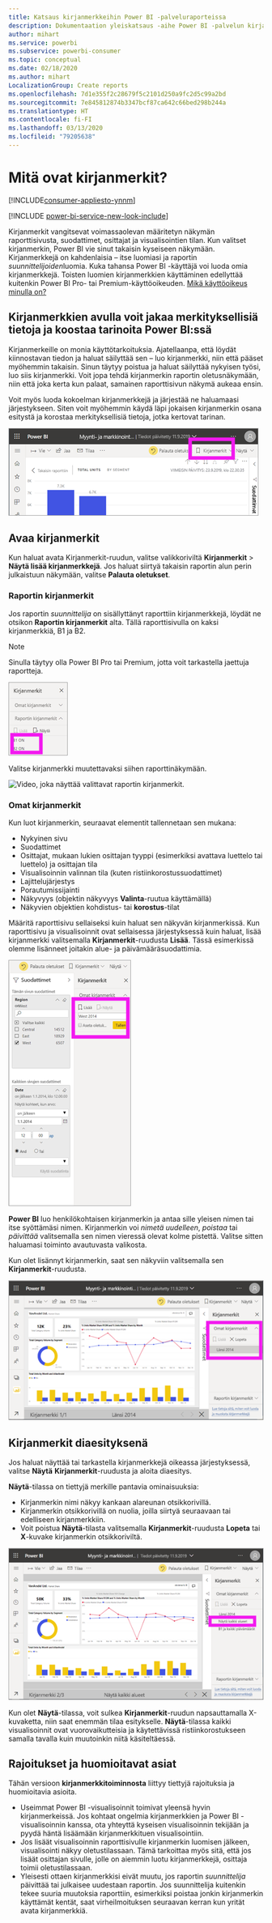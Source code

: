 ```yaml
---
title: Katsaus kirjanmerkkeihin Power BI -palveluraporteissa
description: Dokumentaation yleiskatsaus -aihe Power BI -palvelun kirjanmerkeissä.
author: mihart
ms.service: powerbi
ms.subservice: powerbi-consumer
ms.topic: conceptual
ms.date: 02/18/2020
ms.author: mihart
LocalizationGroup: Create reports
ms.openlocfilehash: 7d1e355f2c28679f5c2101d250a9fc2d5c99a2bd
ms.sourcegitcommit: 7e845812874b3347bcf87ca642c66bed298b244a
ms.translationtype: HT
ms.contentlocale: fi-FI
ms.lasthandoff: 03/13/2020
ms.locfileid: "79205638"
---
```

# <a name="what-are-bookmarks"></a>Mitä ovat kirjanmerkit?

[!INCLUDE[consumer-appliesto-ynnm](../includes/consumer-appliesto-ynnm.md)]

[!INCLUDE [power-bi-service-new-look-include](../includes/power-bi-service-new-look-include.md)]

Kirjanmerkit vangitsevat voimassaolevan määritetyn näkymän raporttisivusta, suodattimet, osittajat ja visualisointien tilan. Kun valitset kirjanmerkin, Power BI vie sinut takaisin kyseiseen näkymään. Kirjanmerkkejä on kahdenlaisia – itse luomiasi ja raportin *suunnittelijoiden*luomia. Kuka tahansa Power BI -käyttäjä voi luoda omia kirjanmerkkejä. Toisten luomien kirjanmerkkien käyttäminen edellyttää kuitenkin Power BI Pro- tai Premium-käyttöoikeuden. [Mikä käyttöoikeus minulla on?](end-user-license.md)

## <a name="use-bookmarks-to-share-insights-and-build-stories-in-power-bi"></a>Kirjanmerkkien avulla voit jakaa merkityksellisiä tietoja ja koostaa tarinoita Power BI:ssä 
Kirjanmerkeille on monia käyttötarkoituksia. Ajatellaanpa, että löydät kiinnostavan tiedon ja haluat säilyttää sen – luo kirjanmerkki, niin että pääset myöhemmin takaisin. Sinun täytyy poistua ja haluat säilyttää nykyisen työsi, luo siis kirjanmerkki. Voit jopa tehdä kirjanmerkin raportin oletusnäkymään, niin että joka kerta kun palaat, samainen raporttisivun näkymä aukeaa ensin. 

Voit myös luoda kokoelman kirjanmerkkejä ja järjestää ne haluamaasi järjestykseen. Siten voit myöhemmin käydä läpi jokaisen kirjanmerkin osana esitystä ja korostaa merkityksellisiä tietoja, jotka kertovat tarinan.  

![Näytä Kirjanmerkit-ruutu valitsemalla se valintanauhasta.](media/end-user-bookmarks/power-bi-select-bookmark.png)

## <a name="open-bookmarks"></a>Avaa kirjanmerkit
Kun haluat avata Kirjanmerkit-ruudun, valitse valikkoriviltä **Kirjanmerkit** > **Näytä lisää kirjanmerkkejä**. Jos haluat siirtyä takaisin raportin alun perin julkaistuun näkymään, valitse **Palauta oletukset**.

### <a name="report-bookmarks"></a>Raportin kirjanmerkit
Jos raportin *suunnittelija* on sisällyttänyt raporttiin kirjanmerkkejä, löydät ne otsikon **Raportin kirjanmerkit** alta. Tällä raporttisivulla on kaksi kirjanmerkkiä, B1 ja B2. 

> [!NOTE]
> Sinulla täytyy olla Power BI Pro tai Premium, jotta voit tarkastella jaettuja raportteja. 

![Näytä Raportin kirjanmerkit.](media/end-user-bookmarks/power-bi-report.png)

Valitse kirjanmerkki muutettavaksi siihen raporttinäkymään. 

![Video, joka näyttää valittavat raportin kirjanmerkit.](media/end-user-bookmarks/power-bi-bookmarks.gif)

### <a name="personal-bookmarks"></a>Omat kirjanmerkit

Kun luot kirjanmerkin, seuraavat elementit tallennetaan sen mukana:

* Nykyinen sivu
* Suodattimet
* Osittajat, mukaan lukien osittajan tyyppi (esimerkiksi avattava luettelo tai luettelo) ja osittajan tila
* Visualisoinnin valinnan tila (kuten ristiinkorostussuodattimet)
* Lajittelujärjestys
* Porautumissijainti
* Näkyvyys (objektin näkyvyys **Valinta**-ruutua käyttämällä)
* Näkyvien objektien kohdistus- tai **korostus**-tilat

Määritä raporttisivu sellaiseksi kuin haluat sen näkyvän kirjanmerkissä. Kun raporttisivu ja visualisoinnit ovat sellaisessa järjestyksessä kuin haluat, lisää kirjanmerkki valitsemalla **Kirjanmerkit**-ruudusta **Lisää**. Tässä esimerkissä olemme lisänneet joitakin alue- ja päivämääräsuodattimia. 

![Lisää Omat kirjanmerkit.](media/end-user-bookmarks/power-bi-bookmark-personal.png)

**Power BI** luo henkilökohtaisen kirjanmerkin ja antaa sille yleisen nimen tai itse syöttämäsi nimen. Kirjanmerkin voi *nimetä uudelleen*, *poistaa* tai *päivittää* valitsemalla sen nimen vieressä olevat kolme pistettä. Valitse sitten haluamasi toiminto avautuvasta valikosta.

Kun olet lisännyt kirjanmerkin, saat sen näkyviin valitsemalla sen **Kirjanmerkit**-ruudusta. 

![Lisää Omat kirjanmerkit.](media/end-user-bookmarks/power-bi-bookmark-west.png)


<!--
## Arranging bookmarks
As you create bookmarks, you might find that the order in which you create them isn't necessarily the same order you'd like to present them to your audience. No problem, you can easily rearrange the order of bookmarks.

In the **Bookmarks** pane, simply drag-and-drop bookmarks to change their order, as shown in the following image. The yellow bar between bookmarks designates where the dragged bookmark will be placed.

![Change bookmark order by drag-and-drop](media/desktop-bookmarks/bookmarks_06.png)

The order of your bookmarks can become important when you use the **View** feature of bookmarks, as described in the next section. 

-->

## <a name="bookmarks-as-a-slide-show"></a>Kirjanmerkit diaesityksenä
Jos haluat näyttää tai tarkastella kirjanmerkkejä oikeassa järjestyksessä, valitse **Näytä** **Kirjanmerkit**-ruudusta ja aloita diaesitys.

**Näytä**-tilassa on tiettyjä merkille pantavia ominaisuuksia:

- Kirjanmerkin nimi näkyy kankaan alareunan otsikkorivillä.
- Kirjanmerkin otsikkorivillä on nuolia, joilla siirtyä seuraavaan tai edelliseen kirjanmerkkiin.
- Voit poistua **Näytä**-tilasta valitsemalla **Kirjanmerkit**-ruudusta **Lopeta** tai **X**-kuvake kirjanmerkin otsikkoriviltä.

![Kirjanmerkkien diaesitys](media/end-user-bookmarks/power-bi-slideshow.png)

Kun olet **Näytä**-tilassa, voit sulkea **Kirjanmerkit**-ruudun napsauttamalla X-kuvaketta, niin saat enemmän tilaa esitykselle. **Näytä**-tilassa kaikki visualisoinnit ovat vuorovaikutteisia ja käytettävissä ristiinkorostukseen samalla tavalla kuin muutoinkin niitä käsiteltäessä. 

<!--
## Visibility - using the Selection pane
With the release of bookmarks, the new **Selection** pane is also introduced. The **Selection** pane provides a list of all objects on the current page and allows you to select the object and specify whether a given object is visible. 

![Enable the Selection pane](media/desktop-bookmarks/bookmarks_08.png)

You can select an object using the **Selection** pane. Also, you can toggle whether the object is currently visible by clicking the eye icon to the right of the visual. 

![Selection pane](media/desktop-bookmarks/bookmarks_09.png)

When a bookmark is added, the visible status of each object is also saved based on its setting in the **Selection** pane. 

It's important to note that **slicers** continue to filter a report page, regardless of whether they are visible. As such, you can create many different bookmarks, with different slicer settings, and make a single report page appear very different (and highlight different insights) in various bookmarks.


## Bookmarks for shapes and images
You can also link shapes and images to bookmarks. With this feature, when you click on an object, it will show the bookmark associated with that object. This can be especially useful when working with buttons; you can learn more by reading the article about [using buttons in Power BI](desktop-buttons.md). 

To assign a bookmark to an object, select the object, then expand the **Action** section from the **Format Shape** pane, as shown in the following image.

![Add bookmark link to an object](media/desktop-bookmarks/bookmarks_10.png)

Once you turn the **Action** slider to **On** you can select whether the object is a back button, a bookmark, or a Q&A command. If you select bookmark, you can then select which of your bookmarks the object is linked to.

There are all sorts of interesting things you can do with object-linked bookmarking. You can create a visual table of contents on your report page, or you can provide different views (such as visual types) of the same information, just by clicking on an object.

When you are in editing mode you can use ctrl+click to follow the link, and when not in edit mode, simply click the object to follow the link. 


## Bookmark groups

Beginning with the August 2018 release of **Power BI Desktop**, you can create and use bookmark groups. A bookmark group is a collection of bookmarks that you specify, which can be shown and organized as a group. 

To create a bookmark group, hold down the CTRL key and select the bookmarks you want to include in the group, then click the ellipses beside any of the selected bookmarks, and select **Group** from the menu that appears.

![Create a bookmark group](media/desktop-bookmarks/bookmarks_15.png)

**Power BI Desktop** automatically names the group *Group 1*. Fortunately, you can just double-click on the name and rename it to whatever you want.

![Rename a bookmark group](media/desktop-bookmarks/bookmarks_16.png)

With any bookmark group, clicking on the bookmark group's name only expands or collapses the group of bookmarks, and does not represent a bookmark by itself. 

When using the **View** feature of bookmarks, the following applies:

* If the selected bookmark is in a group when you select **View** from bookmarks, only the bookmarks *in that group* are shown in the viewing session. 

* If the selected bookmark is not in a group, or is on the top level (such as the name of a bookmark group), then all bookmarks for the entire report are played, including bookmarks in any group. 

To ungroup bookmarks, just select any bookmark in a group, click the ellipses, and then select **Ungroup** from the menu that appears. 

![Ungroup a bookmark group](media/desktop-bookmarks/bookmarks_17.png)

Note that selecting **Ungroup** for any bookmark from a group takes all bookmarks out of the group (it deletes the group, but not the bookmarks themselves). So to remove a single bookmark from a group, you need to **Ungroup** any member from that group, which deletes the grouping, then select the members you want in the new group (using CTRL and clicking each bookmark), and select **Group** again. 
-->





## <a name="limitations-and-considerations"></a>Rajoitukset ja huomioitavat asiat
Tähän versioon **kirjanmerkkitoiminnosta** liittyy tiettyjä rajoituksia ja huomioitavia asioita.

* Useimmat Power BI -visualisoinnit toimivat yleensä hyvin kirjanmerkeissä. Jos kohtaat ongelmia kirjanmerkkien ja Power BI -visualisoinnin kanssa, ota yhteyttä kyseisen visualisoinnin tekijään ja pyydä häntä lisäämään kirjanmerkkituen visualisointiin.
* Jos lisäät visualisoinnin raporttisivulle kirjanmerkin luomisen jälkeen, visualisointi näkyy oletustilassaan. Tämä tarkoittaa myös sitä, että jos lisäät osittajan sivulle, jolle on aiemmin luotu kirjanmerkkejä, osittaja toimii oletustilassaan.
* Yleisesti ottaen kirjanmerkkisi eivät muutu, jos raportin *suunnittelija* päivittää tai julkaisee uudestaan raportin. Jos suunnittelija kuitenkin tekee suuria muutoksia raporttiin, esimerkiksi poistaa jonkin kirjanmerkin käyttämät kentät, saat virheilmoituksen seuraavan kerran kun yrität avata kirjanmerkkiä. 

<!--
## Next steps
spotlight?
-->

